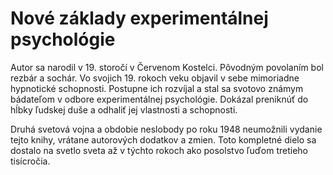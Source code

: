 Nové základy experimentálnej psychológie
========================================

Autor sa narodil v 19. storočí v Červenom Kostelci. Pôvodným povolaním bol
rezbár a sochár. Vo svojich 19. rokoch veku objavil v sebe mimoriadne hypnotické
schopnosti. Postupne ich rozvíjal a stal sa svotovo známym bádateľom v odbore
experimentálnej psychológie. Dokázal preniknúť do hĺbky ľudskej duše a odhaliť
jej vlastnosti a schopnosti.

Druhá svetová vojna a obdobie neslobody po roku 1948 neumožnili vydanie tejto
knihy, vrátane autorových dodatkov a zmien. Toto kompletné dielo sa dostalo na
svetlo sveta až v týchto rokoch ako posolstvo ľuďom tretieho tisícročia.

